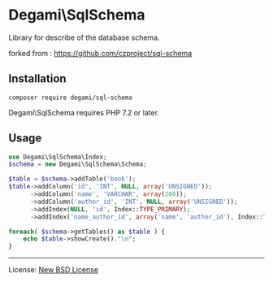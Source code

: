 
# Degami\SqlSchema

Library for describe of the database schema.

forked from : https://github.com/czproject/sql-schema

## Installation

```
composer require degami/sql-schema
```

Degami\SqlSchema requires PHP 7.2 or later.

## Usage

``` php
use Degami\SqlSchema\Index;
$schema = new Degami\SqlSchema\Schema;

$table = $schema->addTable('book');
$table->addColumn('id', 'INT', NULL, array('UNSIGNED'));
      ->addColumn('name', 'VARCHAR', array(200));
      ->addColumn('author_id', 'INT', NULL, array('UNSIGNED'));
      ->addIndex(NULL, 'id', Index::TYPE_PRIMARY);
      ->addIndex('name_author_id', array('name', 'author_id'), Index::TYPE_UNIQUE);

foreach( $schema->getTables() as $table ) {
    echo $table->showCreate()."\n";
}
```

------------------------------

License: [New BSD License](license.md)
